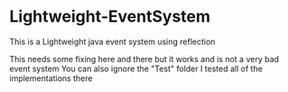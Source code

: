 # Lightweight-EventSystem
This is a Lightweight java event system using reflection

This needs some fixing here and there but it works and is not a very bad event system
You can also ignore the "Test" folder I tested all of the implementations there
